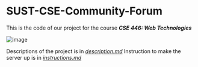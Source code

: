 # SUST-CSE-Community-Forum

This is the code of our project for the course  ***CSE 446: Web Technologies***

![image](https://user-images.githubusercontent.com/39720940/127362104-6e77704b-7eb1-48e5-ae26-a6267ca00084.png)

Descriptions of the project is in [*description.md*](https://github.com/BIJOY-SUST/SUST-CSE-Community-Forum/blob/master/description.md)
Instruction to make the server up is in [*instructions.md*](https://github.com/BIJOY-SUST/SUST-CSE-Community-Forum/blob/master/instructions.md)
